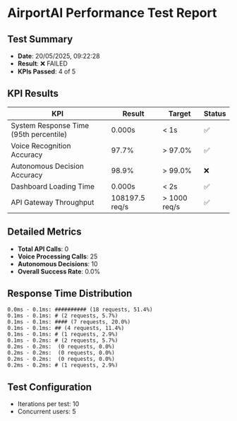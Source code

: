# AirportAI Performance Test Report

## Test Summary

- **Date**: 20/05/2025, 09:22:28
- **Result**: ❌ FAILED
- **KPIs Passed**: 4 of 5

## KPI Results

| KPI | Result | Target | Status |
|-----|--------|--------|--------|
| System Response Time (95th percentile) | 0.000s | < 1s | ✅ |
| Voice Recognition Accuracy | 97.7% | > 97.0% | ✅ |
| Autonomous Decision Accuracy | 98.9% | > 99.0% | ❌ |
| Dashboard Loading Time | 0.000s | < 2s | ✅ |
| API Gateway Throughput | 108197.5 req/s | > 1000 req/s | ✅ |

## Detailed Metrics

- **Total API Calls**: 0
- **Voice Processing Calls**: 25
- **Autonomous Decisions**: 10
- **Overall Success Rate**: 0.0%

## Response Time Distribution

```
0.0ms - 0.1ms: ########## (18 requests, 51.4%)
0.1ms - 0.1ms: # (2 requests, 5.7%)
0.1ms - 0.1ms: #### (7 requests, 20.0%)
0.1ms - 0.1ms: ## (4 requests, 11.4%)
0.1ms - 0.1ms: # (1 requests, 2.9%)
0.1ms - 0.2ms: # (2 requests, 5.7%)
0.2ms - 0.2ms:  (0 requests, 0.0%)
0.2ms - 0.2ms:  (0 requests, 0.0%)
0.2ms - 0.2ms:  (0 requests, 0.0%)
0.2ms - 0.2ms: # (1 requests, 2.9%)
```

## Test Configuration

- Iterations per test: 10
- Concurrent users: 5


